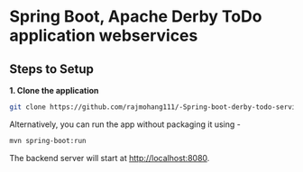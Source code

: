 # Spring Boot, Apache Derby ToDo application webservices

## Steps to Setup

**1. Clone the application**

```bash
git clone https://github.com/rajmohang111/-Spring-boot-derby-todo-services
```

Alternatively, you can run the app without packaging it using -

```bash
mvn spring-boot:run
```

The backend server will start at <http://localhost:8080>.
